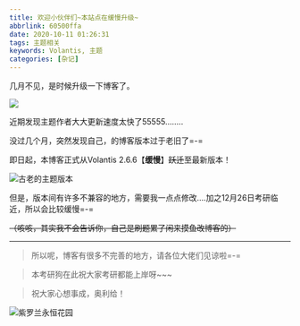 ```yaml
---
title: 欢迎小伙伴们~本站点在缓慢升级~
abbrlink: 60500ffa
date: 2020-10-11 01:26:31
tags: 主题相关
keywords: Volantis, 主题
categories: [杂记]
---
```


几月不见，是时候升级一下博客了。

![](https://cdn2.sublimerui.top/2020/08/15/9929be5cb33ae.jpg)

<!-- more -->

近期发现主题作者大大更新速度太快了55555........

没过几个月，突然发现自己，的博客版本过于老旧了=-=

即日起，本博客正式从Volantis 2.6.6【**缓慢**】~~跃迁~~至最新版本！

![古老的主题版本](https://cdn2.sublimerui.top/2020/10/11/7fe97646a50de.png)

但是，版本间有许多不兼容的地方，需要我一点点修改....加之12月26日考研临近，所以会比较缓慢=-=

~~（咳咳，其实我不会告诉你，自己是刷题累了闲来摸鱼改博客的）~~

---

>所以呢，博客有很多不完善的地方，请各位大佬们见谅啦=-=

>本考研狗在此祝大家考研都能上岸呀~~~

>祝大家心想事成，奥利给！

![紫罗兰永恒花园](https://cdn2.sublimerui.top/2020/05/30/ffed597168779.jpg)

